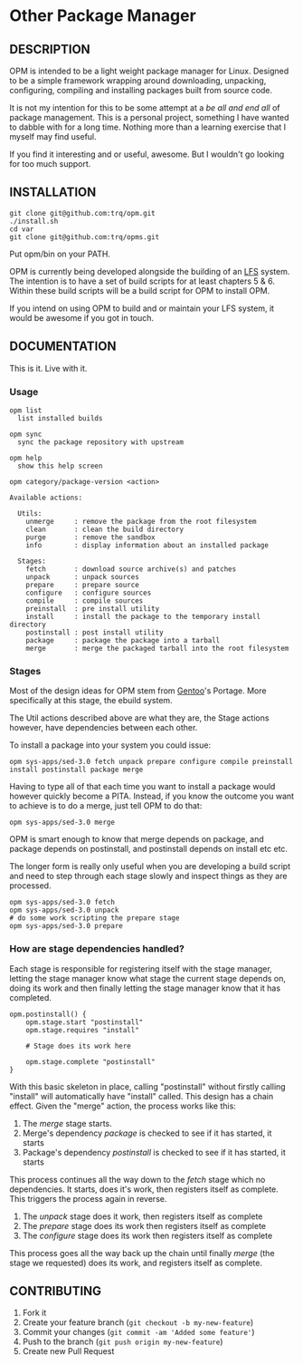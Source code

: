 # Other Package Manager

## DESCRIPTION

OPM is intended to be a light weight package manager for Linux. Designed to be a simple framework wrapping around downloading, unpacking, configuring, compiling and installing packages built from source code.

It is not my intention for this to be some attempt at a _be all and end all_ of package management. This is a personal project, something I have wanted to dabble with for a long time. Nothing more than a learning exercise that I myself may find useful.

If you find it interesting and or useful, awesome. But I wouldn't go looking for too much support.

## INSTALLATION

```
git clone git@github.com:trq/opm.git
./install.sh
cd var
git clone git@github.com:trq/opms.git
```

Put opm/bin on your PATH.

OPM is currently being developed alongside the building of an [LFS](http://linuxfromscratch.org) system. The intention is to have a set of build scripts for at least chapters 5 & 6. Within these build scripts will be a build script for OPM to install OPM.

If you intend on using OPM to build and or maintain your LFS system, it would be awesome if you got in touch.

## DOCUMENTATION

This is it. Live with it.

### Usage

```
opm list
  list installed builds

opm sync
  sync the package repository with upstream

opm help
  show this help screen

opm category/package-version <action>

Available actions:

  Utils:
    unmerge     : remove the package from the root filesystem
    clean       : clean the build directory
    purge       : remove the sandbox
    info        : display information about an installed package

  Stages:
    fetch       : download source archive(s) and patches
    unpack      : unpack sources
    prepare     : prepare source
    configure   : configure sources
    compile     : compile sources
    preinstall  : pre install utility
    install     : install the package to the temporary install directory
    postinstall : post install utility
    package     : package the package into a tarball
    merge       : merge the packaged tarball into the root filesystem
```

### Stages

Most of the design ideas for OPM stem from [Gentoo](http://gentoo.org)'s Portage. More specifically at this stage, the ebuild system.

The Util actions described above are what they are, the Stage actions however, have dependencies between each other.

To install a package into your system you could issue:

```
opm sys-apps/sed-3.0 fetch unpack prepare configure compile preinstall install postinstall package merge
```

Having to type all of that each time you want to install a package would however quickly become a PITA. Instead, if you know the outcome you want to achieve is to do a merge, just tell OPM to do that:

```
opm sys-apps/sed-3.0 merge
```

OPM is smart enough to know that merge depends on package, and package depends on postinstall, and postinstall depends on install etc etc.

The longer form is really only useful when you are developing a build script and need to step through each stage slowly and inspect things as they are processed.

```
opm sys-apps/sed-3.0 fetch
opm sys-apps/sed-3.0 unpack
# do some work scripting the prepare stage
opm sys-apps/sed-3.0 prepare
```

### How are stage dependencies handled?

Each stage is responsible for registering itself with the stage manager, letting the stage manager know what stage the current stage depends on, doing its work and then finally letting the stage manager know that it has completed.

```
opm.postinstall() {
    opm.stage.start "postinstall"
    opm.stage.requires "install"

    # Stage does its work here

    opm.stage.complete "postinstall"
}
```

With this basic skeleton in place, calling "postinstall" without firstly calling "install" will automatically have "install" called. This design has a chain effect. Given the "merge" action, the process works like this:

1. The _merge_ stage starts.
2. Merge's dependency _package_ is checked to see if it has started, it starts
3. Package's dependency _postinstall_ is checked to see if it has started, it starts

This process continues all the way down to the _fetch_ stage which no dependencies. It starts, does it's work, then registers itself as complete. This triggers the process again in reverse.

1. The _unpack_ stage does it work, then registers itself as complete
2. The _prepare_ stage does its work then registers itself as complete
3. The _configure_ stage does its work then registers itself as complete

This process goes all the way back up the chain until finally _merge_ (the stage we requested) does its work, and registers itself as complete.

## CONTRIBUTING

1. Fork it
2. Create your feature branch (`git checkout -b my-new-feature`)
3. Commit your changes (`git commit -am 'Added some feature'`)
4. Push to the branch (`git push origin my-new-feature`)
5. Create new Pull Request

